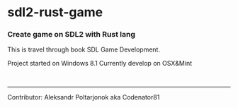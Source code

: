 # sdl2-rust-game
<h3>Create game on SDL2 with Rust lang</h3>

This is travel through book SDL Game Development.

Project started on Windows 8.1
Currently develop on OSX&Mint

<br>
<hr>
Contributor:
Aleksandr Poltarjonok aka Codenator81

<br>